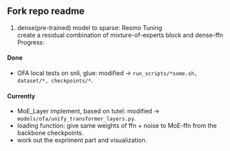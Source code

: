 ## Fork repo readme

1. dense(pre-trained) model to sparse: Resmo Tuning  
create a residual combination of mixture-of-experts block and dense-ffn  
Progress:  
#### Done  
- OFA local tests on snli, glue: modified -> `run_scripts/*some.sh, dataset/*, checkpoints/*`.  
#### Currently  
- MoE_Layer implement, based on tutel: modified -> `models/ofa/unify_transformer_layers.py`. 
- loading function: give same weights of ffn + noise to MoE-ffn from the backbone checkpoints. 
- work out the expriment part and visualization. 
